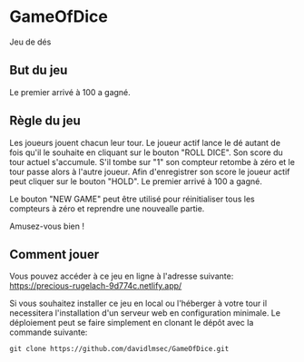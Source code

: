 # GameOfDice
Jeu de dés

## But du jeu
Le premier arrivé à 100 a gagné.

## Règle du jeu
Les joueurs jouent chacun leur tour.
Le joueur actif lance le dé autant de fois qu'il le souhaite en cliquant sur le bouton "ROLL DICE".
Son score du tour actuel s'accumule.
S'il tombe sur "1" son compteur retombe à zéro et le tour passe alors à l'autre joueur.
Afin d'enregistrer son score le joueur actif peut cliquer sur le bouton "HOLD".
Le premier arrivé à 100 a gagné.

Le bouton "NEW GAME" peut être utilisé pour réinitialiser tous les compteurs à zéro et reprendre une nouvealle partie.

Amusez-vous bien !

## Comment jouer
Vous pouvez accéder à ce jeu en ligne à l'adresse suivante: https://precious-rugelach-9d774c.netlify.app/

Si vous souhaitez installer ce jeu en local ou l'héberger à votre tour il necessitera l'installation d'un serveur web en configuration minimale. Le déploiement peut se faire simplement en clonant le dépôt avec la commande suivante:

`git clone https://github.com/davidlmsec/GameOfDice.git` 
